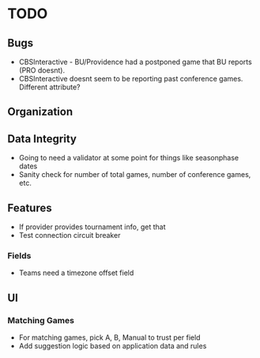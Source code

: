 TODO
====

## Bugs
* CBSInteractive - BU/Providence had a postponed game that BU reports (PRO doesnt).
* CBSInteractive doesnt seem to be reporting past conference games. Different attribute?

## Organization

## Data Integrity
* Going to need a validator at some point for things like seasonphase dates
* Sanity check for number of total games, number of conference games, etc.

## Features
* If provider provides tournament info, get that
* Test connection circuit breaker

### Fields
* Teams need a timezone offset field

## UI
### Matching Games
* For matching games, pick A, B, Manual to trust per field
* Add suggestion logic based on application data and rules
